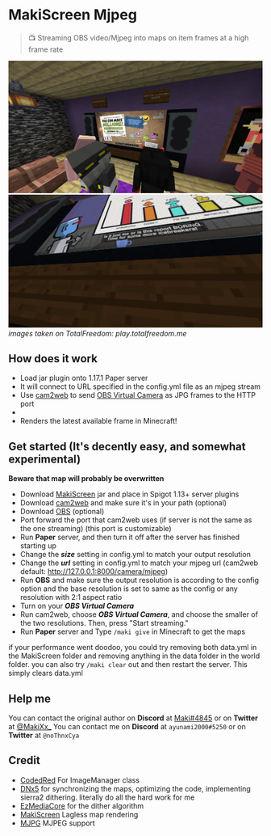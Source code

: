 # MakiScreen Mjpeg
> 📺 Streaming OBS video/Mjpeg into maps on item frames at a high frame rate

![demo1](https://github.com/ayunami2000/MakiScreen-Mjpeg/raw/master/images/2021-12-31_17.13.21.png)
![demo2](https://github.com/ayunami2000/MakiScreen-Mjpeg/raw/master/images/2021-12-31_17.48.58.png)
*images taken on TotalFreedom: play.totalfreedom.me*

## How does it work

- Load jar plugin onto 1.17.1 Paper server
- It will connect to URL specified in the config.yml file as an mjpeg stream
- Use [cam2web](https://github.com/cvsandbox/cam2web/releases) to send [OBS Virtual Camera](https://www.youtube.com/watch?v=bfrknjDzukI) as JPG frames to the HTTP port
- 
- Renders the latest available frame in Minecraft! 

## Get started (It's decently easy, and somewhat experimental)

**Beware that map will probably be overwritten**

- Download [MakiScreen](https://github.com/ayunami2000/MakiScreen-Mjpeg/actions) jar and place in Spigot 1.13+ server plugins
- Download [cam2web](https://github.com/cvsandbox/cam2web/releases) and make sure it's in your path (optional)
- Download [OBS](https://obsproject.com) (optional)
- Port forward the port that cam2web uses (if server is not the same as the one streaming) (this port is customizable)
- Run **Paper** server, and then turn it off after the server has finished starting up
- Change the ***size*** setting in config.yml to match your output resolution
- Change the ***url*** setting in config.yml to match your mjpeg url (cam2web default: http://127.0.0.1:8000/camera/mjpeg)
- Run **OBS** and make sure the output resolution is according to the config option and the base resolution is set to same as the config or any resolution with 2:1 aspect ratio
- Turn on your ***OBS Virtual Camera***
- Run cam2web, choose ***OBS Virtual Camera***, and choose the smaller of the two resolutions. Then, press "Start streaming."
- Run **Paper** server and Type `/maki give` in Minecraft to get the maps

if your performance went doodoo, you could try removing both data.yml in the MakiScreen folder and removing anything in the data folder in the world folder.
you can also try `/maki clear` out and then restart the server. This simply clears data.yml

## Help me

You can contact the original author on **Discord** at [Maki#4845](https://maki.cat/discord) or on **Twitter** at [@MakiXx_](https://twitter.com/MakiXx_)
You can contact me on **Discord** at `ayunami2000#5250` or on **Twitter** at `@noThnxCya`

## Credit
- [CodedRed](https://www.youtube.com/channel/UC_kPUW3XPrCCRT9a4Pnf1Tg) For ImageManager class
- [DNx5](https://github.com/dnx5) for synchronizing the maps, optimizing the code, implementing sierra2 dithering. literally do all the hard work for me
- [EzMediaCore](https://github.com/MinecraftMediaLibrary/EzMediaCore) for the dither algorithm
- [MakiScreen](https://github.com/makitsune/MakiScreen) Lagless map rendering
- [MJPG](https://github.com/Wildcats3540/Dashboard/tree/master/Dashboard/src/com/wildcatrobotics/dashboard/MJPG) MJPEG support